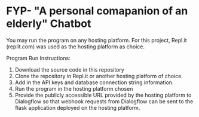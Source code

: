 # FYP- "A personal comapanion of an elderly" Chatbot

You may run the program on any hosting platform. For this project, Repl.it (replit.com) was used as the hosting platform as choice.

Program Run Instructions:

1) Download the source code in this repository
2) Clone the repository in Repl.it or another hosting platform of choice.
3) Add in the API keys and database connection string information.
4) Run the program in the hosting platform chosen
5) Provide the publicly accessible URL provided by the hosting platform to Dialogflow so that webhook requests from Dialogflow can be sent to the flask application deployed on the hosting platform.
